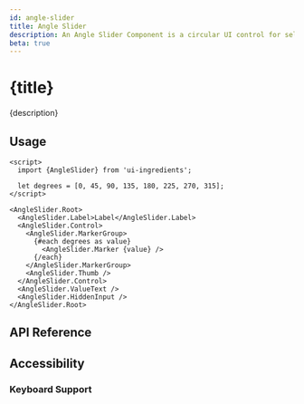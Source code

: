 ```yaml
---
id: angle-slider
title: Angle Slider
description: An Angle Slider Component is a circular UI control for selecting or adjusting angular values, typically in degrees, by dragging a handle along a curve.
beta: true
---
```


# {title}

{description}

<demo>

## Usage

```svelte
<script>
  import {AngleSlider} from 'ui-ingredients';

  let degrees = [0, 45, 90, 135, 180, 225, 270, 315];
</script>

<AngleSlider.Root>
  <AngleSlider.Label>Label</AngleSlider.Label>
  <AngleSlider.Control>
    <AngleSlider.MarkerGroup>
      {#each degrees as value}
        <AngleSlider.Marker {value} />
      {/each}
    </AngleSlider.MarkerGroup>
    <AngleSlider.Thumb />
  </AngleSlider.Control>
  <AngleSlider.ValueText />
  <AngleSlider.HiddenInput />
</AngleSlider.Root>
```

## API Reference

<api>

## Accessibility

### Keyboard Support

<keyboard-support>
